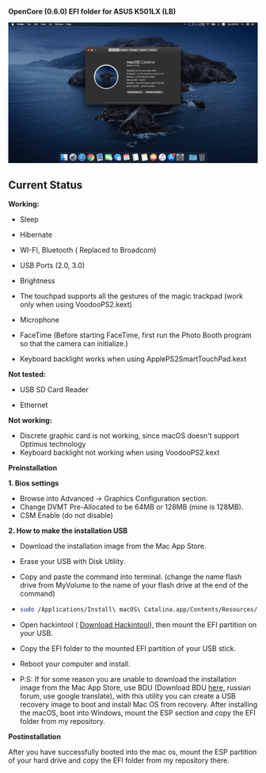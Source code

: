 **OpenCore (0.6.0) EFI folder for ASUS K501LX (LB)**


![Screenshot](https://github.com/IFierta/mac-os-opencore-asus-k501lx_lb/blob/master/Images/Catalina.jpg)

## Current Status

**Working:**

- Sleep
  
- Hibernate
  
- WI-FI, Bluetooth ( Replaced to Broadcom)
  
- USB Ports (2.0, 3.0)
  
- Brightness
  
- The touchpad supports all the gestures of the magic trackpad (work only when using VoodooPS2.kext)
  
- Microphone
  
- FaceTime (Before starting FaceTime, first run the Photo Booth program so that the camera can initialize.)
  
- Keyboard backlight works when using ApplePS2SmartTouchPad.kext
  

**Not tested:**

- USB SD Card Reader
  
- Ethernet
  

**Not working:**

- Discrete graphic card is not working, since macOS doesn't support Optimus technology
- Keyboard backlight not working when using VoodooPS2.kext

**Preinstallation**

**1. Bios settings**

- Browse into Advanced -> Graphics Configuration section.
- Change DVMT Pre-Allocated to be 64MB or 128MB (mine is 128MB).
- CSM Enable (do not disable)

**2. How to make the installation USB**

- Download the installation image from the Mac App Store.
  
- Erase your USB with Disk Utility.
  
- Copy and paste the command into terminal. (change the name flash drive from MyVolume to the name of your flash drive at the end of the command)
  
- ```bash
  sudo /Applications/Install\ macOS\ Catalina.app/Contents/Resources/createinstallmedia --volume /Volumes/MyVolume
  
  ```
  

- Open hackintool ( [Download Hackintool](https://github.com/headkaze/Hackintool)), then mount the EFI partition on your USB.
- Copy the EFI folder to the mounted EFI partition of your USB stick.
- Reboot your computer and install.
- P.S: If for some reason you are unable to download the installation image from the Mac App Store, use BDU (Download BDU [here,](https://applelife.ru/threads/bdu-macos-i-clover-iz-windows-izgotovlenie-zagruzochnoj-flehshki.37189/) russian forum, use google translate), with this utility you can create a USB recovery image to boot and install Mac OS from recovery. After installing the macOS, boot into Windows, mount the ESP section and copy the EFI folder from my repository.

**Postinstallation**

After you have successfully booted into the mac os, mount the ESP partition of your hard drive and copy the EFI folder from my repository there.
